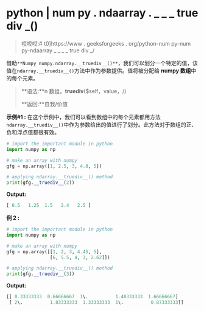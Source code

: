 # python | num py . ndaarray . _ _ _ true div _()

> 哎哎哎:# t0]https://www . geeksforgeeks . org/python-num py-num py-ndaarray _ _ _ _ true div _/

借助`**Numpy numpy.ndarray.__truediv__()**`，我们可以划分一个特定的值，该值在`ndarray.__truediv__()`方法中作为参数提供。值将被分配给 **numpy 数组**中的每个元素。

> **语法:**n 数组。__truediv__($self，value，/)
> 
> **返回:**自我/价值

**示例#1 :**
在这个示例中，我们可以看到数组中的每个元素都用方法`ndarray.__truediv__()`中作为参数给出的值进行了划分。此方法对于数组的正、负和浮点值都很有效。

```py
# import the important module in python
import numpy as np

# make an array with numpy
gfg = np.array([1, 2.5, 3, 4.8, 5])

# applying ndarray.__truediv__() method
print(gfg.__truediv__(2))
```

**Output:**

```py
[ 0.5   1.25  1.5   2.4   2.5 ]

```

**例 2 :**

```py
# import the important module in python
import numpy as np

# make an array with numpy
gfg = np.array([[1, 2, 3, 4.45, 5],
                [6, 5.5, 4, 3, 2.62]])

# applying ndarray.__truediv__() method
print(gfg.__truediv__(3))
```

**Output:**

```py
[[ 0.33333333  0.66666667  1\.          1.48333333  1.66666667]
 [ 2\.          1.83333333  1.33333333  1\.          0.87333333]]

```